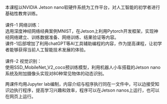 本课程以NVIDIA Jetson nano软硬件系统为工作平台，对人工智能的初学者进行基础性教育训练。<br><br>
课件-1 网络训练：<br>
选用深度神经网络经典案例MNIST，在Jetson上利用Pytorch开发框架，实现神经网络建立、训练数据准备、网络训练、结果验证等内容。<br>
课件-1后部增加了利用chatGPT等AI工具辅助编程的内容，作为提高课程，让初学者能够获得当前人工智能技术发展的体验。<br><br>
课件-2 视觉识别：<br>
使用SSD_MobileNet_V2_coco预训练模型，利用机器人小车搭载的Jetson nano系统及附加摄像头实现对80种常见物体的动态识别。<br>

两课件均用Jupyter lab编制，内容介绍与程序执行同在一文件中，可以边接受知识边执行程序，提高学习兴趣和效率，程序可以在Jetson nanos上运行，也可以在网页上运行。<br>


